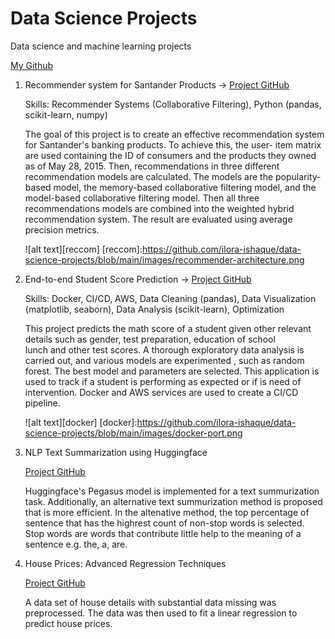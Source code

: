 # Data Science Projects
Data science and machine learning projects

[My Github](https://github.com/ilora-ishaque/data-science-projects)

1. Recommender system for Santander Products ->  [Project GitHub](https://github.com/ilora-ishaque/santander-recommender-system)
   
   Skills: Recommender Systems (Collaborative Filtering), Python (pandas, scikit-learn, numpy)
   
   The goal of this project is to create an effective recommendation system for Santander's banking products. To achieve this, the user- 
   item matrix are used containing the ID of consumers and the products they owned as of May 28, 2015. Then, recommendations in three different recommendation models are calculated. The models are the popularity-based model, the memory-based collaborative filtering model, and the model-based collaborative filtering model. Then all three    
   recommendations models are combined into the weighted hybrid recommendation system. The result are evaluated using average precision metrics.


   ![alt text][reccom]
   [reccom]:https://github.com/ilora-ishaque/data-science-projects/blob/main/images/recommender-architecture.png

3. End-to-end Student Score Prediction ->  [Project GitHub](https://github.com/ilora-ishaque/student-score-prediction)

   Skills: Docker, CI/CD, AWS, Data Cleaning (pandas), Data Visualization (matplotlib, seaborn), Data Analysis (scikit-learn), Optimization
   
   This project predicts the math score of a student given other relevant details such as gender, test preparation, education of school    
   lunch and other test scores. A thorough exploratory data analysis is carried out, and various models are experimented , such as random forest. The best model and parameters are selected. This application is used to track if a student is performing as expected 
   or if is need of intervention. Docker and AWS services are used to create a CI/CD pipeline.

   ![alt text][docker]
   [docker]:https://github.com/ilora-ishaque/data-science-projects/blob/main/images/docker-port.png

5. NLP Text Summarization using Huggingface

   [Project GitHub](https://github.com/ilora-ishaque/NLP-text-summarization)
   
   Huggingface's Pegasus model is implemented for a text summurization task. Additionally, an alternative text summurization method is 
   proposed that is more efficient. In the altenative method, the top percentage of sentence that has the highrest count of non-stop words 
   is selected. Stop words are words that contribute little help to the meaning of a sentence e.g. the, a, are.

6. House Prices: Advanced Regression Techniques

   [Project GitHub](https://github.com/ilora-ishaque/house-regression)

   A data set of house details with substantial data missing was preprocessed. The data was then used to fit a linear regression to predict 
   house prices.





